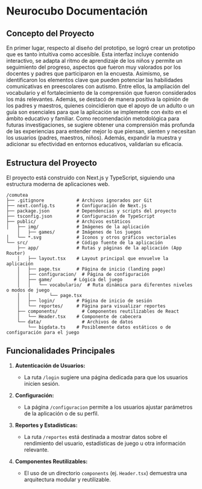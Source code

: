 # Neurocubo Documentación

## Concepto del Proyecto

En primer lugar, respecto al diseño del prototipo, se logró crear un prototipo que es tanto intuitiva como accesible. Esta interfaz incluye contenido interactivo, se adapta al ritmo de aprendizaje de los niños y permite un seguimiento del progreso, aspectos que fueron muy valorados por los docentes y padres que participaron en la encuesta.
Asimismo, se identificaron los elementos clave que pueden potenciar las habilidades comunicativas en preescolares con autismo. Entre ellos, la ampliación del vocabulario y el fortalecimiento de la comprensión que fueron considerados los más relevantes. Además, se destacó de manera positiva la opinión de los padres y maestros, quienes coincidieron que el apoyo de un adulto o un guía son esenciales para que la aplicación se implemente con éxito en el ámbito educativo y familiar.
Como recomendación metodológica para futuras investigaciones, se sugiere obtener una comprensión más profunda de las experiencias para entender mejor lo que piensan, sienten y necesitan los usuarios (padres, maestros, niños). Además, expandir la muestra y adicionar su efectividad en entornos educativos, validarían su eficacia.

## Estructura del Proyecto

El proyecto está construido con Next.js y TypeScript, siguiendo una estructura moderna de aplicaciones web.

```
/comutea
├── .gitignore            # Archivos ignorados por Git
├── next.config.ts        # Configuración de Next.js
├── package.json          # Dependencias y scripts del proyecto
├── tsconfig.json         # Configuración de TypeScript
├── public/               # Archivos estáticos
│   ├── img/              # Imágenes de la aplicación
    │   ├── games/        # Imágenes de los juegos
│   └── *.svg             # Iconos y otros gráficos vectoriales
└── src/                  # Código fuente de la aplicación
    ├── app/              # Rutas y páginas de la aplicación (App Router)
    │   ├── layout.tsx    # Layout principal que envuelve la aplicación
    │   ├── page.tsx      # Página de inicio (landing page)
    │   ├── configuracion/  # Página de configuración
    │   ├── game/        # Lógica del juego
    │   │   └── vocabulario/  # Ruta dinámica para diferentes niveles o modos de juego
    │   │       └── page.tsx
    │   ├── login/        # Página de inicio de sesión
    │   └── reportes/     # Página para visualizar reportes
    ├── components/         # Componentes reutilizables de React
    │   └── Header.tsx    # Componente de cabecera
    └── data/               # Archivos de datos
        └── bigdata.ts    # Posiblemente datos estáticos o de configuración para el juego
```

## Funcionalidades Principales

1.  **Autenticación de Usuarios:**

    -   La ruta `/login` sugiere una página dedicada para que los usuarios inicien sesión.

2.  **Configuración:**

    -   La página `/configuracion` permite a los usuarios ajustar parámetros de la aplicación o de su perfil.

3.  **Reportes y Estadísticas:**

    -   La ruta `/reportes` está destinada a mostrar datos sobre el rendimiento del usuario, estadísticas de juego u otra información relevante.

4.  **Componentes Reutilizables:**
    -   El uso de un directorio `components` (ej. `Header.tsx`) demuestra una arquitectura modular y reutilizable.
